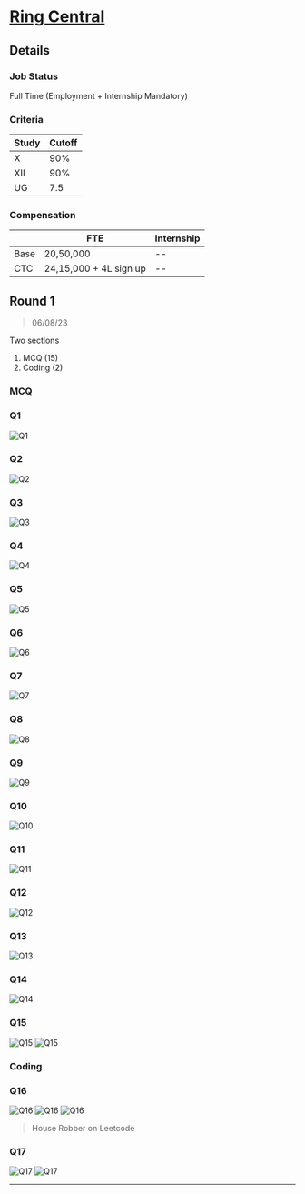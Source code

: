 # [Ring Central](https://www.ringcentral.com/)

## Details

### Job Status

Full Time (Employment + Internship Mandatory)

### Criteria

| Study | Cutoff |
| ----- | ------ |
| X     | 90%    |
| XII   | 90%    |
| UG    | 7.5    |

### Compensation

|      | FTE                    | Internship |
| ---- | ---------------------- | ---------- |
| Base | 20,50,000              | --         |
| CTC  | 24,15,000 + 4L sign up | --         |

## Round 1

> 06/08/23

Two sections

1. MCQ (15)
2. Coding (2)

### MCQ

### Q1

![Q1](../images/ringcentral/q1.png)

### Q2

![Q2](../images/ringcentral/q2.png)

### Q3

![Q3](../images/ringcentral/q3.png)

### Q4

![Q4](../images/ringcentral/q4.png)

### Q5

![Q5](../images/ringcentral/q5.png)

### Q6

![Q6](../images/ringcentral/q6.png)

### Q7

![Q7](../images/ringcentral/q7.png)

### Q8

![Q8](../images/ringcentral/q8.png)

### Q9

![Q9](../images/ringcentral/q9.png)

### Q10

![Q10](../images/ringcentral/q10.png)

### Q11

![Q11](../images/ringcentral/q11.png)

### Q12

![Q12](../images/ringcentral/q12.png)

### Q13

![Q13](../images/ringcentral/q13.png)

### Q14

![Q14](../images/ringcentral/q14.png)

### Q15

![Q15](../images/ringcentral/q15_1.png)
![Q15](../images/ringcentral/q15_2.png)

### Coding

### Q16

![Q16](../images/ringcentral/q16_1.png)
![Q16](../images/ringcentral/q16_2.png)
![Q16](../images/ringcentral/q16_3.png)

> House Robber on Leetcode

### Q17

![Q17](../images/ringcentral/q17_1.png)
![Q17](../images/ringcentral/q17_2.png)

---
